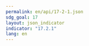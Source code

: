 ```yaml
---
permalink: en/api/17-2-1.json
sdg_goal: 17
layout: json_indicator
indicator: "17.2.1"
lang: en
---
```

